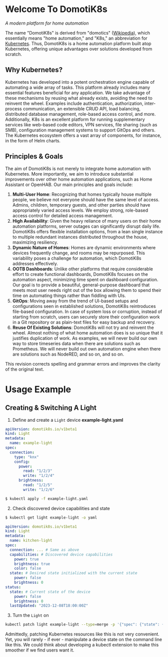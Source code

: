 # Welcome To DomotiK8s
_A modern platform for home automation_

The name "DomotiK8s" is derived from "domotics" ([Wikipedia](https://en.m.wiktionary.org/wiki/domotics)), which essentially means "home automation," and "K8s," an abbreviation for [Kubernetes](https://kubernetes.io). Thus, DomotiK8s is a home automation platform built atop Kubernetes, offering unique advantages over solutions developed from scratch.

## Why Kubernetes?
Kubernetes has developed into a potent orchestration engine capable of automating a wide array of tasks. This platform already includes many essential features beneficial for any application. We take advantage of these mechanisms by reusing what already exists, avoiding the need to reinvent the wheel. Examples include authentication, authorization, inter-process communication, an extensible CRUD API, load balancing, distributed database management, role-based access control, and more. Additionally, K8s is an excellent platform for running supplementary services like web-based code editors, VPN services, file sharing (such as SMB), configuration management systems to support GitOps and others. The Kubernetes ecosystem offers a vast array of components, for instance, in the form of Helm charts.

## Principles & Goals
The aim of DomotiK8s is not merely to integrate home automation with Kubernetes. More importantly, we aim to introduce substantial improvements over other home automation applications, such as Home Assistant or OpenHAB. Our main principles and goals include:

1. **Multi-User Home**: Recognizing that homes typically house multiple people, we believe not everyone should have the same level of access. Admins, children, temporary guests, and other parties should have appropriately varied access levels. We employ strong, role-based access control for detailed access management.
2. **High Availability**: Given the heavy reliance of many users on their home automation platforms, server outages can significantly disrupt daily life. DomotiK8s offers flexible installation options, from a lean single instance to multiple redundant instances distributed throughout the house, maximizing resiliency.
3. **Dynamic Nature of Homes**: Homes are dynamic environments where devices frequently change, and rooms may be repurposed. This variability poses a challenge for automation, which DomotiK8s addresses effectively.
4. **OOTB Dashboards**: Unlike other platforms that require considerable effort to create functional dashboards, DomotiK8s focuses on the automation aspect, minimizing time spent on dashboard configuration. Our goal is to provide a beautiful, general-purpose dashboard that meets most user needs right out of the box allowing them to spend their time on automating things rather than fiddling with UIs.
5. **GitOps**: Moving away from the trend of UI-based setups and configurations seen in established solutions, DomotiK8s reintroduces file-based configuration. In case of system loss or corruption, instead of starting from scratch, users can securely store their configuration work in a Git repository or as plain-text files for easy backup and recovery.
6. **Reuse Of Existing Solutions**: DomotiK8s will not try and reinvent the wheel. Almost nothing of what home automation does is so unique that it justifies duplication of work. As examples, we will never build our own way to store timeseries data when there are solutions such as Prometheus. We will never build out own automation engine when there are solutions such as NodeRED, and so on, and so on.

This revision corrects spelling and grammar errors and improves the clarity of the original text.

# Usage Example

## Creating & Switching A Light
1. Define and create a `Light` device
**example-light.yaml**
```yaml
apiVersion: domotik8s.io/v1beta1
kind: Light
metadata:
  name: example-light
spec:
  connection:
    type: "knx"
    config:
      power:
        read: "1/2/3"
        write: "1/2/4"
      brightness:
        read: "1/2/5"
        write: "1/2/6"
```
```bash
$ kubectl apply -f example-light.yaml
```

2. Check discovered device capabilities and state
```bash
$ kubectl get light example-light -o yaml
```
```yaml
apiVersion: domotik8s.io/v1beta1
kind: Light
metadata:
  name: kitchen-light
spec:
  connection: ... # Same as above
  capabilities: # Discovered device capabilities
    power: true
    brightness: true
    color: false
  state: # Desired state initialized with the current state
    power: false
    brightness: 0
status:
  state: # Current state of the device
    power: false
    brightness: 0
  lastUpdated: "2023-12-08T18:00:00Z"
```

3. Turn the `Light` on
```bash
kubectl patch light example-light --type=merge -p '{"spec": {"state": {"power": true}}}'
```
Admittedly, patching Kubernetes resources like this is not very convenient. Yet, you will rarely - if ever - manipulate a device state on the command line like this. We could think about developing a kubectl extension to make this smoother if we find users want it.
